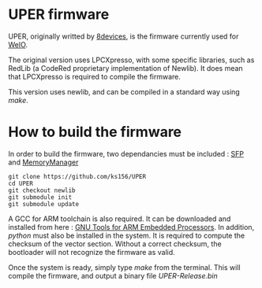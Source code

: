 # UPER firmware
UPER, originally writted by [8devices](https://github.com/8devices/UPER), is the firmware currently used for [WeIO](https://github.com/nodesign/weio).

The original version uses LPCXpresso, with some specific libraries, such as RedLib (a CodeRed proprietary implementation of Newlib). It does mean that LPCXpresso is required to compile the firmware.

This version uses newlib, and can be compiled in a standard way using *make*.

# How to build the firmware
In order to build the firmware, two dependancies must be included : [SFP](https://github.com/giedriusm/SFP) and [MemoryManager](https://github.com/8devices/MemoryManager)

````
git clone https://github.com/ks156/UPER
cd UPER
git checkout newlib
git submodule init
git submodule update
````

A GCC for ARM toolchain is also required. It can be downloaded and installed from here : [GNU Tools for ARM Embedded Processors](https://launchpad.net/gcc-arm-embedded/+download). 
In addition, *python* must also be installed in the system. It is required to compute the checksum of the vector section. Without a correct checksum, the bootloader will not recognize the firmware as valid. 

Once the system is ready, simply type *make* from the terminal. This will compile the firmware, and output a binary file *UPER-Release.bin*
